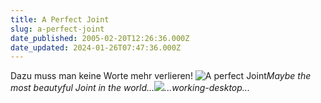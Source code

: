 ```yaml
---
title: A Perfect Joint
slug: a-perfect-joint
date_published: 2005-02-20T12:26:36.000Z
date_updated: 2024-01-26T07:47:36.000Z
---
```


Dazu muss man keine Worte mehr verlieren!
![A perfect Joint](//picdump.thafaker.de/mitglied.lycos.de/jmblogger/files/IMG_0934.jpg)*Maybe the most beautyful Joint in the world...*![](//picdump.thafaker.de/mitglied.lycos.de/jmblogger/files/working-desktop.jpg)*...working-desktop...*
